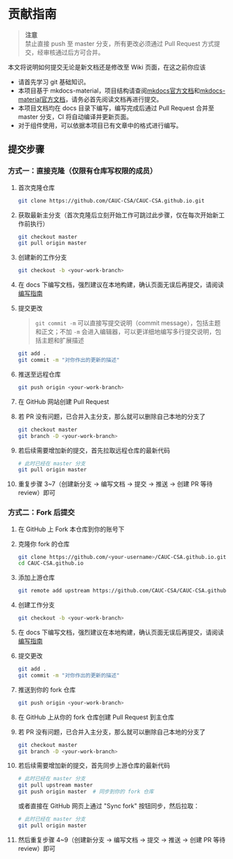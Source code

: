# 贡献指南

> **注意**  
> 禁止直接 push 至 master 分支，所有更改必须通过 Pull Request 方式提交，经审核通过后方可合并。

本文将说明如何提交无论是新文档还是修改至 Wiki 页面，在这之前你应该

- 请首先学习 git 基础知识。
- 本项目基于 mkdocs-material，项目结构请查阅[mkdocs官方文档](https://mkdocs.org.cn/)和[mkdocs-material官方文档](https://squidfunk.github.io/mkdocs-material/)，请务必首先阅读文档再进行提交。
- 本项目文档均在 docs 目录下编写，编写完成后通过 Pull Request 合并至 master 分支，CI 将自动编译并更新页面。
- 对于组件使用，可以依据本项目已有文章中的格式进行编写。

## 提交步骤

### 方式一：直接克隆（仅限有仓库写权限的成员）

1. 首次克隆仓库

   ```bash
   git clone https://github.com/CAUC-CSA/CAUC-CSA.github.io.git
   ```

2. 获取最新主分支（首次克隆后立刻开始工作可跳过此步骤，仅在每次开始新工作前执行）

   ```bash
   git checkout master
   git pull origin master
   ```

3. 创建新的工作分支

   ```bash
   git checkout -b <your-work-branch>
   ```

4. 在 docs 下编写文档，强烈建议在本地构建，确认页面无误后再提交，请阅读[编写指南](writing.md)

5. 提交更改

   > `git commit -m` 可以直接写提交说明（commit message），包括主题和正文；不加 `-m` 会进入编辑器，可以更详细地编写多行提交说明，包括主题和扩展描述

   ```bash
   git add .
   git commit -m "对你作出的更新的描述"
   ```

6. 推送至远程仓库

   ```bash
   git push origin <your-work-branch>
   ```

7. 在 GitHub 网站创建 Pull Request

8. 若 PR 没有问题，已合并入主分支，那么就可以删除自己本地的分支了

   ```bash
   git checkout master
   git branch -D <your-work-branch>
   ```

9. 若后续需要增加新的提交，首先拉取远程仓库的最新代码

   ```bash
   # 此时已经在 master 分支
   git pull origin master
   ```

10. 重复步骤 3~7（创建新分支 → 编写文档 → 提交 → 推送 → 创建 PR 等待 review）即可

### 方式二：Fork 后提交

1. 在 GitHub 上 Fork 本仓库到你的账号下

2. 克隆你 fork 的仓库

   ```bash
   git clone https://github.com/<your-username>/CAUC-CSA.github.io.git
   cd CAUC-CSA.github.io
   ```

3. 添加上游仓库

   ```bash
   git remote add upstream https://github.com/CAUC-CSA/CAUC-CSA.github.io.git
   ```

4. 创建工作分支

   ```bash
   git checkout -b <your-work-branch>
   ```

5. 在 docs 下编写文档，强烈建议在本地构建，确认页面无误后再提交，请阅读[编写指南](writing.md)

6. 提交更改

   ```bash
   git add .
   git commit -m "对你作出的更新的描述"
   ```

7. 推送到你的 fork 仓库

   ```bash
   git push origin <your-work-branch>
   ```

8. 在 GitHub 上从你的 fork 仓库创建 Pull Request 到主仓库

9. 若 PR 没有问题，已合并入主分支，那么就可以删除自己本地的分支了

   ```bash
   git checkout master
   git branch -D <your-work-branch>
   ```

10. 若后续需要增加新的提交，首先同步上游仓库的最新代码

    ```bash
    # 此时已经在 master 分支
    git pull upstream master
    git push origin master  # 同步到你的 fork 仓库
    ```

    或者直接在 GitHub 网页上通过 "Sync fork" 按钮同步，然后拉取：

    ```bash
    # 此时已经在 master 分支
    git pull origin master
    ```

11. 然后重复步骤 4~9（创建新分支 → 编写文档 → 提交 → 推送 → 创建 PR 等待 review）即可
